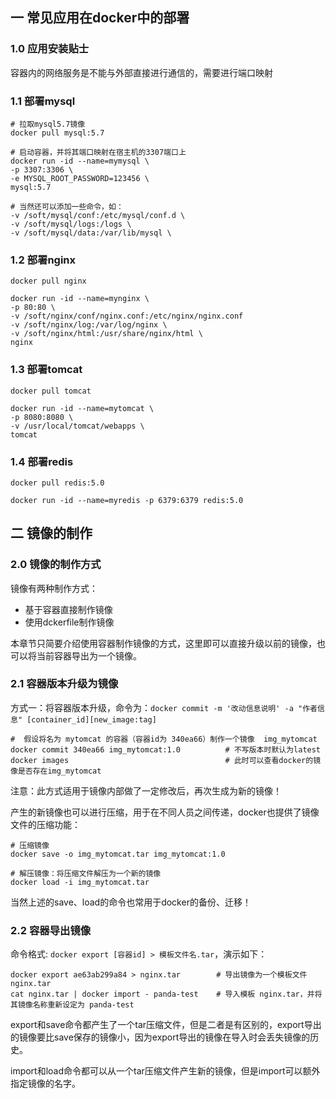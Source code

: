 ## 一 常见应用在docker中的部署

### 1.0 应用安装贴士

容器内的网络服务是不能与外部直接进行通信的，需要进行端口映射

### 1.1 部署mysql

```
# 拉取mysql5.7镜像
docker pull mysql:5.7

# 启动容器，并将其端口映射在宿主机的3307端口上
docker run -id --name=mymysql \
-p 3307:3306 \
-e MYSQL_ROOT_PASSWORD=123456 \
mysql:5.7

# 当然还可以添加一些命令，如：
-v /soft/mysql/conf:/etc/mysql/conf.d \
-v /soft/mysql/logs:/logs \
-v /soft/mysql/data:/var/lib/mysql \
```

### 1.2 部署nginx

```
docker pull nginx

docker run -id --name=mynginx \
-p 80:80 \
-v /soft/nginx/conf/nginx.conf:/etc/nginx/nginx.conf
-v /soft/nginx/log:/var/log/nginx \
-v /soft/nginx/html:/usr/share/nginx/html \
nginx
```

### 1.3 部署tomcat

```
docker pull tomcat 

docker run -id --name=mytomcat \
-p 8080:8080 \
-v /usr/local/tomcat/webapps \
tomcat
```

### 1.4 部署redis

```
docker pull redis:5.0

docker run -id --name=myredis -p 6379:6379 redis:5.0
```

## 二 镜像的制作

### 2.0 镜像的制作方式

镜像有两种制作方式：
- 基于容器直接制作镜像
- 使用dckerfile制作镜像

本章节只简要介绍使用容器制作镜像的方式，这里即可以直接升级以前的镜像，也可以将当前容器导出为一个镜像。

### 2.1 容器版本升级为镜像

方式一：将容器版本升级，命令为：`docker commit -m '改动信息说明' -a "作者信息" [container_id][new_image:tag] `

```
#  假设将名为 mytomcat 的容器（容器id为 340ea66）制作一个镜像  img_mytomcat
docker commit 340ea66 img_mytomcat:1.0          # 不写版本时默认为latest
docker images                                   # 此时可以查看docker的镜像是否存在img_mytomcat
```

注意：此方式适用于镜像内部做了一定修改后，再次生成为新的镜像！  

产生的新镜像也可以进行压缩，用于在不同人员之间传递，docker也提供了镜像文件的压缩功能：
```
# 压缩镜像
docker save -o img_mytomcat.tar img_mytomcat:1.0

# 解压镜像：将压缩文件解压为一个新的镜像
docker load -i img_mytomcat.tar
```

当然上述的save、load的命令也常用于docker的备份、迁移！  

### 2.2 容器导出镜像

命令格式: `docker export [容器id] > 模板文件名.tar`，演示如下：

```
docker export ae63ab299a84 > nginx.tar        # 导出镜像为一个模板文件 nginx.tar
cat nginx.tar | docker import - panda-test    # 导入模板 nginx.tar，并将其镜像名称重新设定为 panda-test
```

export和save命令都产生了一个tar压缩文件，但是二者是有区别的，export导出的镜像要比save保存的镜像小，因为export导出的镜像在导入时会丢失镜像的历史。  

import和load命令都可以从一个tar压缩文件产生新的镜像，但是import可以额外指定镜像的名字。
